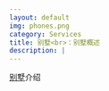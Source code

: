 ```yaml
---
layout: default
img: phones.png
category: Services
title: 别墅<br>：别墅概述
description: |
---
```

 [别墅](https://www.zunar.com.cn/)介绍